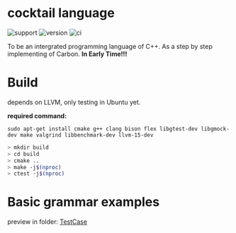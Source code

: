 # cocktail language

![support](https://img.shields.io/badge/Support-CanftIn-FFD500?style=flat&labelColor=005BBB)
![version](https://img.shields.io/badge/version-0.0.1-green)
![ci](https://github.com/canftin/cocktail-lang/actions/workflows/ci.yml/badge.svg)

To be an intergrated programming language of C++. As a step by step implementing of Carbon. **In Early Time!!!**

# Build

depends on LLVM, only testing in Ubuntu yet. 

**required command:** 

`sudo apt-get install cmake g++ clang bison flex libgtest-dev libgmock-dev make valgrind libbenchmark-dev llvm-15-dev`

```bash
> mkdir build
> cd build
> cmake ..
> make -j$(nproc)
> ctest -j$(nproc)
```

# Basic grammar examples

preview in folder: [TestCase](/unittests/TestCase)